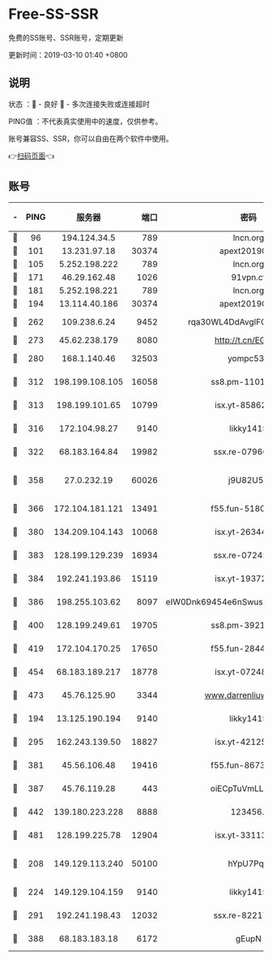 # Free-SS-SSR

免费的SS账号、SSR账号，定期更新

更新时间：2019-03-10 01:40 +0800

## 说明

状态     ：🙂 - 良好 🙁 - 多次连接失败或连接超时

PING值   ：不代表真实使用中的速度，仅供参考。

账号兼容SS、SSR，你可以自由在两个软件中使用。

👉[扫码页面](https://liesauer.github.io/Free-SS-SSR/)👈

## 账号

|-|PING|服务器|端口|密码|加密方式|区域|
|:----:|:----:|:-----:|-----:|:----:|:----:|:----:|
|🙂|96|194.124.34.5|789|lncn.org|rc4|JP|
|🙂|101|13.231.97.18|30374|apext2019006|chacha20|JP|
|🙂|105|5.252.198.222|789|lncn.org|rc4|JP|
|🙂|171|46.29.162.48|1026|91vpn.cf|rc4-md5|RU|
|🙂|181|5.252.198.221|789|lncn.org|rc4|JP|
|🙂|194|13.114.40.186|30374|apext2019006|chacha20|JP|
|🙂|262|109.238.6.24|9452|rqa30WL4DdAvgIFG6Fs3znzTa|aes-256-cfb|FR|
|🙂|273|45.62.238.179|8080|http://t.cn/EGJIyrl|rc4-md5|CA|
|🙂|280|168.1.140.46|32503|yompc535|aes-256-cfb|AU|
|🙂|312|198.199.108.105|16058|ss8.pm-11016840|aes-256-cfb|US|
|🙂|313|198.199.101.65|10799|isx.yt-85862163|aes-256-cfb|US|
|🙂|316|172.104.98.27|9140|likky1415|aes-256-cfb|JP|
|🙂|322|68.183.164.84|19982|ssx.re-07966626|aes-256-cfb|US|
|🙂|358|27.0.232.19|60026|j9U82U53|xchacha20-ietf-poly1305|HK|
|🙂|366|172.104.181.121|13491|f55.fun-51808653|aes-256-cfb|SG|
|🙂|380|134.209.104.143|10068|isx.yt-26344143|aes-256-cfb|SG|
|🙂|383|128.199.129.239|16934|ssx.re-07242436|aes-256-cfb|SG|
|🙂|384|192.241.193.86|15119|isx.yt-19372058|aes-256-cfb|US|
|🙂|386|198.255.103.62|8097|eIW0Dnk69454e6nSwuspv9DmS201tQ0D|aes-256-cfb|US|
|🙂|400|128.199.249.61|19705|ss8.pm-39219845|aes-256-cfb|SG|
|🙂|419|172.104.170.25|17650|f55.fun-28443549|aes-256-cfb|SG|
|🙂|454|68.183.189.217|18778|isx.yt-07248884|aes-256-cfb|SG|
|🙂|473|45.76.125.90|3344|www.darrenliuwei.com|aes-256-cfb|AU|
|🙂|194|13.125.190.194|9140|likky1415|aes-256-cfb|KR|
|🙂|295|162.243.139.50|18827|isx.yt-42125890|aes-256-cfb|US|
|🙂|381|45.56.106.48|19416|f55.fun-86730794|aes-256-cfb|US|
|🙂|387|45.76.119.28|443|oiECpTuVmLLxk4Ts|aes-256-cfb|AU|
|🙂|442|139.180.223.228|8888|123456..|aes-256-cfb|JP|
|🙂|481|128.199.225.78|12904|isx.yt-33113318|aes-256-cfb|SG|
|🙁|208|149.129.113.240|50100|hYpU7PqP|chacha20-ietf-poly1305|CN|
|🙁|224|149.129.104.159|9140|likky1415|aes-256-cfb|HK|
|🙁|291|192.241.198.43|12032|ssx.re-82217458|aes-256-cfb|US|
|🙁|388|68.183.183.18|6172|gEupN|aes-256-cfb|SG|
